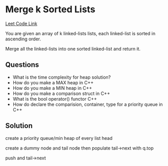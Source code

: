 <h1>Merge k Sorted Lists</h1>

<a href="https://leetcode.com/problems/merge-k-sorted-lists/">Leet Code Link</a>

You are given an array of k linked-lists lists, each linked-list is sorted in ascending order.

Merge all the linked-lists into one sorted linked-list and return it.

<h2>Questions</h2>

<ul>
    <li>What is the time complexity for heap solution?</li>
    <li>How do you make a MAX heap in C++</li>
    <li>How do you make a MIN heap in C++</li>
    <li>How do you make a comparison struct in C++</li>
    <li>What is the bool operator() functor C++</li>
    <li>How do declare the comparision, container, type for a priority queue in C++</li>
</ul>

<h2>Solution</h2>

create a priority queue/min heap of every list head

create a dummy node and tail node then populate tail->next with q.top

push and tail->next






